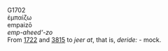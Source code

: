 <body>
  <p>G1702<br>  ἐμπαίζω  <br> empaizō  <br><i>emp-aheed‘-zo </i><br>From <a href="g1722.htm">1722</a> and <a href="g3815.htm">3815</a>  to <i>jeer</i> <i>at</i>, that is, <i>deride:</i> - mock.<br></p>
 </body>